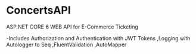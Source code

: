 # ConcertsAPI

ASP.NET CORE 6 WEB API for E-Commerce Ticketing 

-Includes Authorization and Authentication with JWT Tokens
 ,Logging with Autologger to Seq
 ,FluentValidation
 ,AutoMapper

